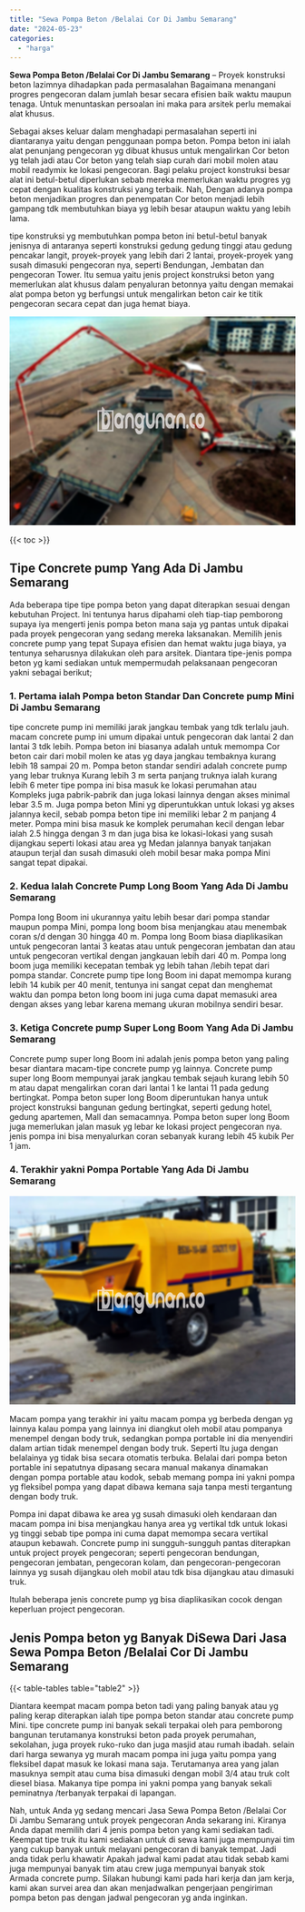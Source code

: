 ```yaml
---
title: "Sewa Pompa Beton /Belalai Cor Di Jambu Semarang"
date: "2024-05-23"
categories: 
  - "harga"
---
```


**Sewa Pompa Beton /Belalai Cor Di Jambu Semarang** – Proyek konstruksi beton lazimnya dihadapkan pada permasalahan Bagaimana menangani progres pengecoran dalam jumlah besar secara efisien baik waktu maupun tenaga. Untuk menuntaskan persoalan ini maka para arsitek perlu memakai alat khusus.

Sebagai akses keluar dalam menghadapi permasalahan seperti ini diantaranya yaitu dengan penggunaan pompa beton. Pompa beton ini ialah alat penunjang pengecoran yg dibuat khusus untuk mengalirkan Cor beton yg telah jadi atau Cor beton yang telah siap curah dari mobil molen atau mobil readymix ke lokasi pengecoran. Bagi pelaku project konstruksi besar alat ini betul-betul diperlukan sebab mereka memerlukan waktu progres yg cepat dengan kualitas konstruksi yang terbaik. Nah, Dengan adanya pompa beton menjadikan progres dan penempatan Cor beton menjadi lebih gampang tdk membutuhkan biaya yg lebih besar ataupun waktu yang lebih lama.

tipe konstruksi yg membutuhkan pompa beton ini betul-betul banyak jenisnya di antaranya seperti konstruksi gedung gedung tinggi atau gedung pencakar langit, proyek-proyek yang lebih dari 2 lantai, proyek-proyek yang susah dimasuki pengecoran nya, seperti Bendungan, Jembatan dan pengecoran Tower. Itu semua yaitu jenis project konstruksi beton yang memerlukan alat khusus dalam penyaluran betonnya yaitu dengan memakai alat pompa beton yg berfungsi untuk mengalirkan beton cair ke titik pengecoran secara cepat dan juga hemat biaya.

![Sewa Pompa Beton /Belalai Cor Di Jambu Semarang](/images/sewa-concrete-pump-36.png)

{{< toc >}}

## Tipe Concrete pump Yang Ada Di Jambu Semarang

Ada beberapa tipe tipe pompa beton yang dapat diterapkan sesuai dengan kebutuhan Project. Ini tentunya harus dipahami oleh tiap-tiap pemborong supaya iya mengerti jenis pompa beton mana saja yg pantas untuk dipakai pada proyek pengecoran yang sedang mereka laksanakan. Memilih jenis concrete pump yang tepat Supaya efisien dan hemat waktu juga biaya, ya tentunya seharusnya dilakukan oleh para arsitek. Diantara tipe-jenis pompa beton yg kami sediakan untuk mempermudah pelaksanaan pengecoran yakni sebagai berikut;

### 1\. Pertama ialah Pompa beton Standar Dan Concrete pump Mini Di Jambu Semarang

tipe concrete pump ini memiliki jarak jangkau tembak yang tdk terlalu jauh. macam concrete pump ini umum dipakai untuk pengecoran dak lantai 2 dan lantai 3 tdk lebih. Pompa beton ini biasanya adalah untuk memompa Cor beton cair dari mobil molen ke atas yg daya jangkau tembaknya kurang lebih 18 sampai 20 m. Pompa beton standar sendiri adalah concrete pump yang lebar truknya Kurang lebih 3 m serta panjang truknya ialah kurang lebih 6 meter tipe pompa ini bisa masuk ke lokasi perumahan atau Kompleks juga pabrik-pabrik dan juga lokasi lainnya dengan akses minimal lebar 3.5 m. Juga pompa beton Mini yg diperuntukkan untuk lokasi yg akses jalannya kecil, sebab pompa beton tipe ini memiliki lebar 2 m panjang 4 meter. Pompa mini bisa masuk ke komplek perumahan kecil dengan lebar ialah 2.5 hingga dengan 3 m dan juga bisa ke lokasi-lokasi yang susah dijangkau seperti lokasi atau area yg Medan jalannya banyak tanjakan ataupun terjal dan susah dimasuki oleh mobil besar maka pompa Mini sangat tepat dipakai.

### 2\. Kedua Ialah Concrete Pump Long Boom Yang Ada Di Jambu Semarang

Pompa long Boom ini ukurannya yaitu lebih besar dari pompa standar maupun pompa Mini, pompa long boom bisa menjangkau atau menembak coran s/d dengan 30 hingga 40 m. Pompa long Boom biasa diaplikasikan untuk pengecoran lantai 3 keatas atau untuk pengecoran jembatan dan atau untuk pengecoran vertikal dengan jangkauan lebih dari 40 m. Pompa long boom juga memiliki kecepatan tembak yg lebih tahan /lebih tepat dari pompa standar. Concrete pump tipe long Boom ini dapat memompa kurang lebih 14 kubik per 40 menit, tentunya ini sangat cepat dan menghemat waktu dan pompa beton long boom ini juga cuma dapat memasuki area dengan akses yang lebar karena memang ukuran mobilnya sendiri besar.

### 3\. Ketiga Concrete pump Super Long Boom Yang Ada Di Jambu Semarang

Concrete pump super long Boom ini adalah jenis pompa beton yang paling besar diantara macam-tipe concrete pump yg lainnya. Concrete pump super long Boom mempunyai jarak jangkau tembak sejauh kurang lebih 50 m atau dapat mengalirkan coran dari lantai 1 ke lantai 11 pada gedung bertingkat. Pompa beton super long Boom diperuntukan hanya untuk project konstruksi bangunan gedung bertingkat, seperti gedung hotel, gedung apartemen, Mall dan semacamnya. Pompa beton super long Boom juga memerlukan jalan masuk yg lebar ke lokasi project pengecoran nya. jenis pompa ini bisa menyalurkan coran sebanyak kurang lebih 45 kubik Per 1 jam.

### 4\. Terakhir yakni Pompa Portable Yang Ada Di Jambu Semarang

![Sewa Pompa Beton /Belalai Cor Di Jambu Semarang](/images/sewa-concrete-pump-13.png)

Macam pompa yang terakhir ini yaitu macam pompa yg berbeda dengan yg lainnya kalau pompa yang lainnya ini diangkut oleh mobil atau pompanya menempel dengan body truk, sedangkan pompa portable ini dia menyendiri dalam artian tidak menempel dengan body truk. Seperti Itu juga dengan belalainya yg tidak bisa secara otomatis terbuka. Belalai dari pompa beton portable ini sepatutnya dipasang secara manual makanya dinamakan dengan pompa portable atau kodok, sebab memang pompa ini yakni pompa yg fleksibel pompa yang dapat dibawa kemana saja tanpa mesti tergantung dengan body truk.

Pompa ini dapat dibawa ke area yg susah dimasuki oleh kendaraan dan macam pompa ini bisa menjangkau hanya area yg vertikal tdk untuk lokasi yg tinggi sebab tipe pompa ini cuma dapat memompa secara vertikal ataupun kebawah. Concrete pump ini sungguh-sungguh pantas diterapkan untuk project proyek pengecoran; seperti pengecoran bendungan, pengecoran jembatan, pengecoran kolam, dan pengecoran-pengecoran lainnya yg susah dijangkau oleh mobil atau tdk bisa dijangkau atau dimasuki truk.

Itulah beberapa jenis concrete pump yg bisa diaplikasikan cocok dengan keperluan project pengecoran.

## Jenis Pompa beton yg Banyak DiSewa Dari Jasa Sewa Pompa Beton /Belalai Cor Di Jambu Semarang

{{< table-tables table="table2" >}}

Diantara keempat macam pompa beton tadi yang paling banyak atau yg paling kerap diterapkan ialah tipe pompa beton standar atau concrete pump Mini. tipe concrete pump ini banyak sekali terpakai oleh para pemborong bangunan terutamanya konstruksi beton pada proyek perumahan, sekolahan, juga proyek ruko-ruko dan juga masjid atau rumah ibadah. selain dari harga sewanya yg murah macam pompa ini juga yaitu pompa yang fleksibel dapat masuk ke lokasi mana saja. Terutamanya area yang jalan masuknya sempit atau cuma bisa dimasuki dengan mobil 3/4 atau truk colt diesel biasa. Makanya tipe pompa ini yakni pompa yang banyak sekali peminatnya /terbanyak terpakai di lapangan.

Nah, untuk Anda yg sedang mencari Jasa Sewa Pompa Beton /Belalai Cor Di Jambu Semarang untuk proyek pengecoran Anda sekarang ini. Kiranya Anda dapat memilih dari 4 jenis pompa beton yang kami sediakan tadi. Keempat tipe truk itu kami sediakan untuk di sewa kami juga mempunyai tim yang cukup banyak untuk melayani pengecoran di banyak tempat. Jadi anda tidak perlu khawatir Apakah jadwal kami padat atau tidak sebab kami juga mempunyai banyak tim atau crew juga mempunyai banyak stok Armada concrete pump. Silakan hubungi kami pada hari kerja dan jam kerja, kami akan survei area dan akan menjadwalkan pengerjaan pengiriman pompa beton pas dengan jadwal pengecoran yg anda inginkan.
